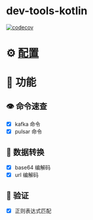 # dev-tools-kotlin
[![codecov](https://codecov.io/gh/paashzj/dev-tools-kotlin/branch/main/graph/badge.svg?token=155QKNN7MQ)](https://codecov.io/gh/paashzj/dev-tools-kotlin)
<br/>
# ⚙️ [配置](docs/CONFIG_CN.md)
# 🚀 功能
## 👁️ 命令速查
- [x] kafka 命令
- [x] pulsar 命令
## 🔄 数据转换
- [x] base64 编解码
- [x] url 编解码
## 🧐 验证
- [x] 正则表达式匹配
